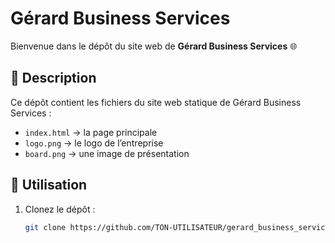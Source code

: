 # Gérard Business Services

Bienvenue dans le dépôt du site web de **Gérard Business Services** 🌐  

## 📌 Description
Ce dépôt contient les fichiers du site web statique de Gérard Business Services :
- `index.html` → la page principale  
- `logo.png` → le logo de l’entreprise  
- `board.png` → une image de présentation  

## 🚀 Utilisation
1. Clonez le dépôt :
   ```bash
   git clone https://github.com/TON-UTILISATEUR/gerard_business_services.git
